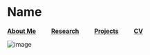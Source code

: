 # Name

[__About Me__](About.md) &nbsp; &nbsp; &nbsp; &nbsp;  [__Research__](Research.md) &nbsp; &nbsp; &nbsp; &nbsp;    [__Projects__](Projects.md) &nbsp; &nbsp; &nbsp; &nbsp;   [__CV__](CV.md)   


![image](/assets/images/test.png=250x250)







